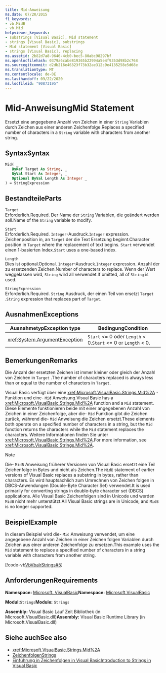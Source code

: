 ```yaml
---
title: Mid-Anweisung
ms.date: 07/20/2015
f1_keywords:
- vb.MidB
- vb.Mid
helpviewer_keywords:
- substrings [Visual Basic], Mid statement
- strings [Visual Basic], substrings
- Mid statement [Visual Basic]
- strings [Visual Basic], replacing
ms.assetid: 2b82d7a8-9646-4cb0-bec5-80abc98297bf
ms.openlocfilehash: 0379a6cabe819365b22994a5e4f9353d98b2c768
ms.sourcegitcommit: d2db216e46323f73b32ae312c9e4135258e5d68e
ms.translationtype: MT
ms.contentlocale: de-DE
ms.lasthandoff: 09/22/2020
ms.locfileid: "90873195"
---
```

# <a name="mid-statement"></a><span data-ttu-id="f3b5c-102">Mid-Anweisung</span><span class="sxs-lookup"><span data-stu-id="f3b5c-102">Mid Statement</span></span>

<span data-ttu-id="f3b5c-103">Ersetzt eine angegebene Anzahl von Zeichen in einer `String` Variablen durch Zeichen aus einer anderen Zeichenfolge.</span><span class="sxs-lookup"><span data-stu-id="f3b5c-103">Replaces a specified number of characters in a `String` variable with characters from another string.</span></span>  
  
## <a name="syntax"></a><span data-ttu-id="f3b5c-104">Syntax</span><span class="sxs-lookup"><span data-stu-id="f3b5c-104">Syntax</span></span>  
  
```vb  
Mid( _  
   ByRef Target As String, _  
   ByVal Start As Integer, _  
   Optional ByVal Length As Integer _  
) = StringExpression  
```  
  
## <a name="parts"></a><span data-ttu-id="f3b5c-105">Bestandteile</span><span class="sxs-lookup"><span data-stu-id="f3b5c-105">Parts</span></span>  

 `Target`  
 <span data-ttu-id="f3b5c-106">Erforderlich.</span><span class="sxs-lookup"><span data-stu-id="f3b5c-106">Required.</span></span> <span data-ttu-id="f3b5c-107">Der Name der `String` Variablen, die geändert werden soll.</span><span class="sxs-lookup"><span data-stu-id="f3b5c-107">Name of the `String` variable to modify.</span></span>  
  
 `Start`  
 <span data-ttu-id="f3b5c-108">Erforderlich.</span><span class="sxs-lookup"><span data-stu-id="f3b5c-108">Required.</span></span> <span data-ttu-id="f3b5c-109">`Integer`-Ausdruck.</span><span class="sxs-lookup"><span data-stu-id="f3b5c-109">`Integer` expression.</span></span> <span data-ttu-id="f3b5c-110">Zeichenposition in, an `Target` der die Text Ersetzung beginnt.</span><span class="sxs-lookup"><span data-stu-id="f3b5c-110">Character position in `Target` where the replacement of text begins.</span></span> <span data-ttu-id="f3b5c-111">`Start` verwendet einen 1-basierten Index.</span><span class="sxs-lookup"><span data-stu-id="f3b5c-111">`Start` uses a one-based index.</span></span>  
  
 `Length`  
 <span data-ttu-id="f3b5c-112">Dies ist optional.</span><span class="sxs-lookup"><span data-stu-id="f3b5c-112">Optional.</span></span> <span data-ttu-id="f3b5c-113">`Integer`-Ausdruck.</span><span class="sxs-lookup"><span data-stu-id="f3b5c-113">`Integer` expression.</span></span> <span data-ttu-id="f3b5c-114">Anzahl der zu ersetzenden Zeichen.</span><span class="sxs-lookup"><span data-stu-id="f3b5c-114">Number of characters to replace.</span></span> <span data-ttu-id="f3b5c-115">Wenn der Wert weggelassen wird, `String` wird all verwendet.</span><span class="sxs-lookup"><span data-stu-id="f3b5c-115">If omitted, all of `String` is used.</span></span>  
  
 `StringExpression`  
 <span data-ttu-id="f3b5c-116">Erforderlich.</span><span class="sxs-lookup"><span data-stu-id="f3b5c-116">Required.</span></span> <span data-ttu-id="f3b5c-117">`String` Ausdruck, der einen Teil von ersetzt `Target` .</span><span class="sxs-lookup"><span data-stu-id="f3b5c-117">`String` expression that replaces part of `Target`.</span></span>  
  
## <a name="exceptions"></a><span data-ttu-id="f3b5c-118">Ausnahmen</span><span class="sxs-lookup"><span data-stu-id="f3b5c-118">Exceptions</span></span>  
  
|<span data-ttu-id="f3b5c-119">Ausnahmetyp</span><span class="sxs-lookup"><span data-stu-id="f3b5c-119">Exception type</span></span>|<span data-ttu-id="f3b5c-120">Bedingung</span><span class="sxs-lookup"><span data-stu-id="f3b5c-120">Condition</span></span>|  
|--------------------|---------------|  
|<xref:System.ArgumentException>|<span data-ttu-id="f3b5c-121">`Start` <= 0 oder `Length` < 0.</span><span class="sxs-lookup"><span data-stu-id="f3b5c-121">`Start` <= 0 or `Length` < 0.</span></span>|  
  
## <a name="remarks"></a><span data-ttu-id="f3b5c-122">Bemerkungen</span><span class="sxs-lookup"><span data-stu-id="f3b5c-122">Remarks</span></span>  

 <span data-ttu-id="f3b5c-123">Die Anzahl der ersetzten Zeichen ist immer kleiner oder gleich der Anzahl von Zeichen in `Target` .</span><span class="sxs-lookup"><span data-stu-id="f3b5c-123">The number of characters replaced is always less than or equal to the number of characters in `Target`.</span></span>  
  
 <span data-ttu-id="f3b5c-124">Visual Basic verfügt über eine <xref:Microsoft.VisualBasic.Strings.Mid%2A> -Funktion und eine- `Mid` Anweisung.</span><span class="sxs-lookup"><span data-stu-id="f3b5c-124">Visual Basic has a <xref:Microsoft.VisualBasic.Strings.Mid%2A> function and a `Mid` statement.</span></span> <span data-ttu-id="f3b5c-125">Diese Elemente funktionieren beide mit einer angegebenen Anzahl von Zeichen in einer Zeichenfolge, aber die- `Mid` Funktion gibt die Zeichen zurück, während die- `Mid` Anweisung die Zeichen ersetzt.</span><span class="sxs-lookup"><span data-stu-id="f3b5c-125">These elements both operate on a specified number of characters in a string, but the `Mid` function returns the characters while the `Mid` statement replaces the characters.</span></span> <span data-ttu-id="f3b5c-126">Weitere Informationen finden Sie unter <xref:Microsoft.VisualBasic.Strings.Mid%2A>.</span><span class="sxs-lookup"><span data-stu-id="f3b5c-126">For more information, see <xref:Microsoft.VisualBasic.Strings.Mid%2A>.</span></span>  
  
> [!NOTE]
> <span data-ttu-id="f3b5c-127">Die- `MidB` Anweisung früherer Versionen von Visual Basic ersetzt eine Teil Zeichenfolge in Bytes und nicht als Zeichen.</span><span class="sxs-lookup"><span data-stu-id="f3b5c-127">The `MidB` statement of earlier versions of Visual Basic replaces a substring in bytes, rather than characters.</span></span> <span data-ttu-id="f3b5c-128">Es wird hauptsächlich zum Umrechnen von Zeichen folgen in DBCS-Anwendungen (Double-Byte Character Set) verwendet.</span><span class="sxs-lookup"><span data-stu-id="f3b5c-128">It is used primarily for converting strings in double-byte character set (DBCS) applications.</span></span> <span data-ttu-id="f3b5c-129">Alle Visual Basic Zeichenfolgen sind in Unicode und werden `MidB` nicht mehr unterstützt.</span><span class="sxs-lookup"><span data-stu-id="f3b5c-129">All Visual Basic strings are in Unicode, and `MidB` is no longer supported.</span></span>  
  
## <a name="example"></a><span data-ttu-id="f3b5c-130">Beispiel</span><span class="sxs-lookup"><span data-stu-id="f3b5c-130">Example</span></span>  

 <span data-ttu-id="f3b5c-131">In diesem Beispiel wird die- `Mid` Anweisung verwendet, um eine angegebene Anzahl von Zeichen in einer Zeichen folgen Variablen durch Zeichen aus einer anderen Zeichenfolge zu ersetzen.</span><span class="sxs-lookup"><span data-stu-id="f3b5c-131">This example uses the `Mid` statement to replace a specified number of characters in a string variable with characters from another string.</span></span>  
  
 [!code-vb[VbVbalrStrings#5](~/samples/snippets/visualbasic/VS_Snippets_VBCSharp/VbVbalrStrings/VB/Class1.vb#5)]  
  
## <a name="requirements"></a><span data-ttu-id="f3b5c-132">Anforderungen</span><span class="sxs-lookup"><span data-stu-id="f3b5c-132">Requirements</span></span>  

 <span data-ttu-id="f3b5c-133">**Namespace:** [Microsoft. VisualBasic](../runtime-library-members.md)</span><span class="sxs-lookup"><span data-stu-id="f3b5c-133">**Namespace:** [Microsoft.VisualBasic](../runtime-library-members.md)</span></span>  
  
 <span data-ttu-id="f3b5c-134">**Modul:**`Strings`</span><span class="sxs-lookup"><span data-stu-id="f3b5c-134">**Module:** `Strings`</span></span>  
  
 <span data-ttu-id="f3b5c-135">**Assembly:** Visual Basic Lauf Zeit Bibliothek (in Microsoft.VisualBasic.dll)</span><span class="sxs-lookup"><span data-stu-id="f3b5c-135">**Assembly:** Visual Basic Runtime Library (in Microsoft.VisualBasic.dll)</span></span>  
  
## <a name="see-also"></a><span data-ttu-id="f3b5c-136">Siehe auch</span><span class="sxs-lookup"><span data-stu-id="f3b5c-136">See also</span></span>

- <xref:Microsoft.VisualBasic.Strings.Mid%2A>
- [<span data-ttu-id="f3b5c-137">Zeichenfolgen</span><span class="sxs-lookup"><span data-stu-id="f3b5c-137">Strings</span></span>](../../programming-guide/language-features/strings/index.md)
- [<span data-ttu-id="f3b5c-138">Einführung in Zeichenfolgen in Visual Basic</span><span class="sxs-lookup"><span data-stu-id="f3b5c-138">Introduction to Strings in Visual Basic</span></span>](../../programming-guide/language-features/strings/introduction-to-strings.md)
